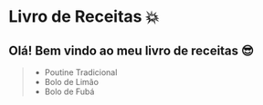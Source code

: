 # Livro de Receitas 💥️

## Olá! Bem vindo ao meu livro de receitas 😎️

>- Poutine Tradicional
>- Bolo de Limão
>- Bolo de Fubá
